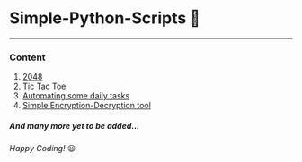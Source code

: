# Simple-Python-Scripts :page_with_curl:
___

### Content

1. [2048](https://github.com/2knal/Python-Scripts/tree/master/2048)
1. [Tic Tac Toe ](https://github.com/2knal/Python-Scripts/tree/master/Tic%20Tac%20Toe)
1. [Automating some daily tasks](https://github.com/2knal/Python-Scripts/tree/master/AutomateDailyStuffs)
1. [Simple Encryption-Decryption tool](https://github.com/2knal/Python-Scripts/tree/master/Encryption-Decryption)

##### *And many more yet to be added...*

*Happy Coding!* :smiley:
